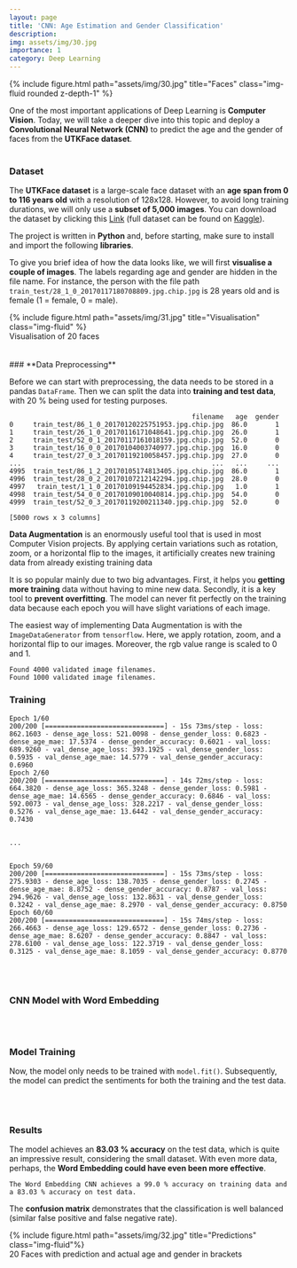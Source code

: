 ```yaml
---
layout: page
title: 'CNN: Age Estimation and Gender Classification'
description: 
img: assets/img/30.jpg
importance: 1
category: Deep Learning
---
```


<div class="row">
    <div class="col-sm mt-3 mt-md-0">
        {% include figure.html path="assets/img/30.jpg" title="Faces" class="img-fluid rounded z-depth-1" %}
    </div>
</div>

One of the most important applications of Deep Learning is **Computer Vision**. Today, we will take a deeper dive into this topic and deploy a **Convolutional Neural Network (CNN)** to predict the age and the gender of faces from the **UTKFace dataset**.
<br/><br/>
### **Dataset**

The **UTKFace dataset** is a large-scale face dataset with an **age span from 0 to 116 years old** with a resolution of 128x128. However, to avoid long training durations, we will only use a **subset of 5,000 images**. You can download the dataset by clicking this [Link](https://patrick-richter.github.io/assets/zip/train_test.zip) (full dataset can be found on [Kaggle](https://www.kaggle.com/datasets/jangedoo/utkface-new)).

The project is written in **Python** and, before starting, make sure to install and import the following **libraries**.

<script src="https://gist.github.com/patrick-richter/c31f5464e7cfae8f723d758591e4766d.js"></script>

To give you brief idea of how the data looks like, we will first **visualise a couple of images**. The labels regarding age and gender are hidden in the file name. For instance, the person with the file path `train_test/28_1_0_20170117180708809.jpg.chip.jpg` is 28 years old and is female (1 = female, 0 = male).

<script src="https://gist.github.com/patrick-richter/0f2dfb96c162191dc4c3b5ab40f2ed8b.js"></script>

<div class="row">
    <div class="col-sm mt-3 mt-md-0">
        {% include figure.html path="assets/img/31.jpg" title="Visualisation" class="img-fluid" %}
    </div>
</div>
<div class="caption">
    Visualisation of 20 faces
</div>
<br/><br/>
### **Data Preprocessing**

Before we can start with preprocessing, the data needs to be stored in a pandas `DataFrame`. Then we can split the data into **training and test data**, with 20 % being used for testing purposes.

<script src="https://gist.github.com/patrick-richter/99b7a7ccd9da4ef629594623d9b96cc8.js"></script>

```
                                              filename   age  gender
0     train_test/86_1_0_20170120225751953.jpg.chip.jpg  86.0       1
1     train_test/26_1_0_20170116171048641.jpg.chip.jpg  26.0       1
2     train_test/52_0_1_20170117161018159.jpg.chip.jpg  52.0       0
3     train_test/16_0_0_20170104003740977.jpg.chip.jpg  16.0       0
4     train_test/27_0_3_20170119210058457.jpg.chip.jpg  27.0       0
...                                                ...   ...     ...
4995  train_test/86_1_2_20170105174813405.jpg.chip.jpg  86.0       1
4996  train_test/28_0_2_20170107212142294.jpg.chip.jpg  28.0       0
4997   train_test/1_1_0_20170109194452834.jpg.chip.jpg   1.0       1
4998  train_test/54_0_0_20170109010040814.jpg.chip.jpg  54.0       0
4999  train_test/52_0_3_20170119200211340.jpg.chip.jpg  52.0       0

[5000 rows x 3 columns]
```

**Data Augmentation** is an enormously useful tool that is used in most Computer Vision projects. By applying certain variations such as rotation, zoom, or a horizontal flip to the images, it artificially creates new training data from already existing training data

It is so popular mainly due to two big advantages. First, it helps you **getting more training** data without having to mine new data. Secondly, it is a key tool to **prevent overfitting**. The model can never fit perfectly on the training data because each epoch you will have slight variations of each image.

The easiest way of implementing Data Augmentation is with the `ImageDataGenerator` from `tensorflow`. Here, we apply rotation, zoom, and a horizontal flip to our images. Moreover, the rgb value range is scaled to 0 and 1.

<script src="https://gist.github.com/patrick-richter/139d7e751e09ed73c299f2c379c952a3.js"></script>

```
Found 4000 validated image filenames.
Found 1000 validated image filenames.
```

### **Training**


```
Epoch 1/60
200/200 [==============================] - 15s 73ms/step - loss: 862.1603 - dense_age_loss: 521.0098 - dense_gender_loss: 0.6823 - dense_age_mae: 17.5374 - dense_gender_accuracy: 0.6021 - val_loss: 689.9260 - val_dense_age_loss: 393.1925 - val_dense_gender_loss: 0.5935 - val_dense_age_mae: 14.5779 - val_dense_gender_accuracy: 0.6960
Epoch 2/60
200/200 [==============================] - 14s 72ms/step - loss: 664.3820 - dense_age_loss: 365.3248 - dense_gender_loss: 0.5981 - dense_age_mae: 14.6565 - dense_gender_accuracy: 0.6846 - val_loss: 592.0073 - val_dense_age_loss: 328.2217 - val_dense_gender_loss: 0.5276 - val_dense_age_mae: 13.6442 - val_dense_gender_accuracy: 0.7430


...


Epoch 59/60
200/200 [==============================] - 15s 73ms/step - loss: 275.9303 - dense_age_loss: 138.7035 - dense_gender_loss: 0.2745 - dense_age_mae: 8.8752 - dense_gender_accuracy: 0.8787 - val_loss: 294.9626 - val_dense_age_loss: 132.8631 - val_dense_gender_loss: 0.3242 - val_dense_age_mae: 8.2970 - val_dense_gender_accuracy: 0.8750
Epoch 60/60
200/200 [==============================] - 15s 74ms/step - loss: 266.4663 - dense_age_loss: 129.6572 - dense_gender_loss: 0.2736 - dense_age_mae: 8.6207 - dense_gender_accuracy: 0.8847 - val_loss: 278.6100 - val_dense_age_loss: 122.3719 - val_dense_gender_loss: 0.3125 - val_dense_age_mae: 8.1059 - val_dense_gender_accuracy: 0.8770
```
<br/><br/>
### **CNN Model with Word Embedding**


<br/><br/>
### **Model Training**

Now, the model only needs to be trained with `model.fit()`. Subsequently, the model can predict the sentiments for both the training and the test data.




<br/><br/>
### **Results**

The model achieves an **83.03 % accuracy** on the test data, which is quite an impressive result, considering the small dataset. With even more data, perhaps, the **Word Embedding could have even been more effective**.

<script src="https://gist.github.com/patrick-richter/f29f9144a52f1e054c8c3f71b9e8b325.js"></script>

```
The Word Embedding CNN achieves a 99.0 % accuracy on training data and a 83.03 % accuracy on test data.
```

The **confusion matrix** demonstrates that the classification is well balanced (similar false positive and false negative rate).

<script src="https://gist.github.com/patrick-richter/493b94d11c303d0f624cf7cc280c22b1.js"></script>

<div class="row">
        <div class="col-sm mt-3 mt-md-0">
        {% include figure.html path="assets/img/32.jpg" title="Predictions" class="img-fluid"%}
    </div>
</div>
<div class="caption">
    20 Faces with prediction and actual age and gender in brackets
</div>
